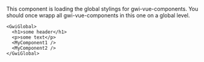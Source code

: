 This component is loading the global stylings for gwi-vue-components. You should once wrapp all gwi-vue-components in this one on a global level.

```vue
<GwiGlobal>
  <h1>some header</h1>
  <p>some text</p>
  <MyComponent1 />
  <MyComponent2 />
</GwiGlobal>
```
